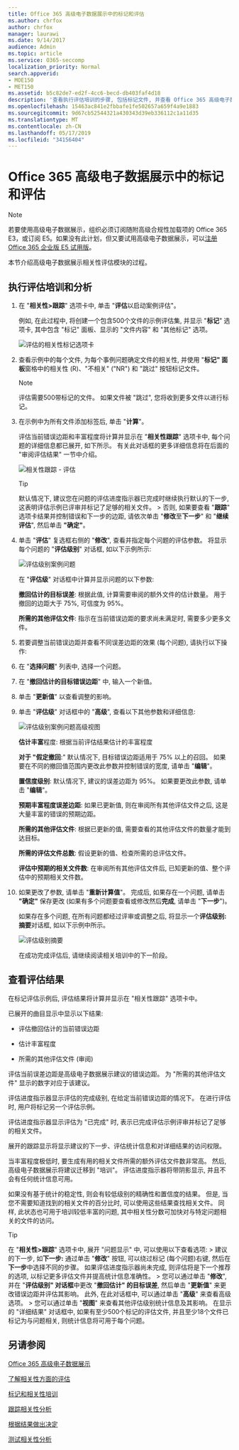 ```yaml
---
title: Office 365 高级电子数据展示中的标记和评估
ms.author: chrfox
author: chrfox
manager: laurawi
ms.date: 9/14/2017
audience: Admin
ms.topic: article
ms.service: O365-seccomp
localization_priority: Normal
search.appverid:
- MOE150
- MET150
ms.assetid: b5c82de7-ed2f-4cc6-becd-db403faf4d18
description: '查看执行评估培训的步骤, 包括标记文件, 并查看 Office 365 高级电子数据展示中的评估结果。 '
ms.openlocfilehash: 15463ac841e2fbbafe1fe502657a659f4a9e1883
ms.sourcegitcommit: 9d67cb52544321a430343d39eb336112c1a11d35
ms.translationtype: MT
ms.contentlocale: zh-CN
ms.lasthandoff: 05/17/2019
ms.locfileid: "34156404"
---
```

# <a name="tagging-and-assessment-in-office-365-advanced-ediscovery"></a>Office 365 高级电子数据展示中的标记和评估

> [!NOTE]
> 若要使用高级电子数据展示，组织必须订阅随附高级合规性加载项的 Office 365 E3，或订阅 E5。如果没有此计划，但又要试用高级电子数据展示，可以[注册 Office 365 企业版 E5 试用版](https://go.microsoft.com/fwlink/p/?LinkID=698279)。 
  
本节介绍高级电子数据展示相关性评估模块的过程。 
  
## <a name="performing-assessment-training-and-analysis"></a>执行评估培训和分析

1. 在 "**相关性\>跟踪**" 选项卡中, 单击 "**评估**以启动案例评估"。 
    
    例如, 在此过程中, 将创建一个包含500个文件的示例评估集, 并显示 "**标记**" 选项卡, 其中包含 "标记" 面板、显示的 "文件内容" 和 "其他标记" 选项。 
    
    ![评估的相关性标记选项卡](media/c8acf891-b1cd-4344-816c-eabb8cbbe742.png)
  
2. 查看示例中的每个文件, 为每个事例问题确定文件的相关性, 并使用 "**标记" 面板**窗格中的相关性 (R)、"不相关" ("NR") 和 "跳过" 按钮标记文件。 
    
    > [!NOTE]
    >  评估需要500带标记的文件。 如果文件被 "跳过", 您将收到更多文件以进行标记。 
  
3. 在示例中为所有文件添加标签后, 单击 "**计算**"。 
    
    评估当前错误边距和丰富程度将计算并显示在 "**相关性跟踪**" 选项卡中, 每个问题的详细信息都已展开, 如下所示。 有关此对话框的更多详细信息将在后面的 "审阅评估结果" 一节中介绍。 
    
    ![相关性跟踪 - 评估](media/da911ba5-8678-40d6-9ad5-fd0b058355c1.png)
  
    > [!TIP]
    > 默认情况下, 建议您在问题的评估进度指示器已完成时继续执行默认的下一步, 这表明评估示例已评审并标记了足够的相关文件。 > 否则, 如果要查看 "**跟踪**" 选项卡结果并控制错误和下一步的边距, 请依次单击 "**修改**至**下一步**" 和 "**继续评估**", 然后单击 **"确定"**。 
  
1. 单击 "**评估**" 复选框右侧的 "**修改**", 查看并指定每个问题的评估参数。 将显示每个问题的 "**评估级别**" 对话框, 如以下示例所示: 
    
    ![评估级别案例问题](media/b7113fef-d125-4617-ae1b-c9eb0bf79aec.png)
  
    在 "**评估级**" 对话框中计算并显示问题的以下参数: 
    
    **撤回估计的目标误差**: 根据此值, 计算需要审阅的额外文件的估计数量。 用于撤回的边距大于 75%, 可信度为 95%。 
    
    **所需的其他评估文件**: 指示在当前错误边距的要求尚未满足时, 需要多少更多文件。 
    
2. 若要调整当前错误边距并查看不同误差边距的效果 (每个问题), 请执行以下操作:
    
1. 在 "**选择问题**" 列表中, 选择一个问题。 
    
2. 在 "**撤回估计的目标错误边距**" 中, 输入一个新值。
    
3. 单击 "**更新值**" 以查看调整的影响。 
    
3. 单击 "**评估级**" 对话框中的 "**高级**", 查看以下其他参数和详细信息: 
    
    ![评估级别案例问题高级视图](media/577d7e0e-95df-48c2-9dec-bdeab5e801d8.png)
  
    **估计丰富**程度: 根据当前评估结果估计的丰富程度
    
    **对于 "假定撤回**:" 默认情况下, 目标错误边距适用于 75% 以上的召回。 如果要在不同的撤回值范围内更改此参数并控制错误的宽度, 请单击 "**编辑**"。 
    
    **置信度级别**: 默认情况下, 建议的误差边距为 95%。 如果要更改此参数, 请单击 "**编辑**"。 
    
    **预期丰富程度误差边距**: 如果已更新值, 则在审阅所有其他评估文件之后, 这是大量丰富的错误的预期边距。
    
    **所需的其他评估文件**: 根据已更新的值, 需要查看的其他评估文件的数量才能到达目标。
    
    **所需的评估文件总数**: 假设更新的值、检查所需的总评估文件。
    
    **评估中预期的相关文件数**: 在审阅所有其他评估文件后, 已知更新的值、整个评估中的预期相关文件数。
    
4. 如果更改了参数, 请单击 "**重新计算值**"。 完成后, 如果存在一个问题, 请单击 **"确定"** 保存更改 (如果有多个问题要查看或修改然后**完成**, 请单击 "**下一步**")。 
    
    如果存在多个问题, 在所有问题都经过评审或调整之后, 将显示一个**评估级别: 摘要**对话框, 如以下示例中所示。 
    
    ![评估级别摘要](media/4997b46d-10a5-4abc-b3b2-7b75a370eb9e.png)
  
    在成功完成评估后, 请继续阅读相关培训中的下一阶段。
    
## <a name="reviewing-assessment-results"></a>查看评估结果

在标记评估示例后, 评估结果将计算并显示在 "相关性跟踪" 选项卡中。
  
已展开的曲目显示中显示以下结果: 
  
- 评估撤回估计的当前错误边距
    
- 估计丰富程度
    
- 所需的其他评估文件 (审阅)
    
评估当前误差边距是高级电子数据展示建议的错误边距。 为 "所需的其他评估文件" 显示的数字对应于该建议。
  
评估进度指示器显示评估的完成级别, 在给定当前错误边距的情况下。 在进行评估时, 用户将标记另一个评估示例。
  
评估进度指示器显示评估为 "已完成" 时, 表示已完成评估示例评审并标记了足够的相关文件。 
  
展开的跟踪显示将显示建议的下一步、评估统计信息和对详细结果的访问权限。
  
当丰富程度极低时, 要生成有用的相关文件所需的额外评估文件数非常高。 然后, 高级电子数据展示将建议迁移到 "培训"。 评估进度指示器将带阴影显示, 并且不会有任何统计信息可用。 
  
如果没有基于统计的稳定性, 则会有较低级别的精确性和置信度的结果。 但是, 当您不需要知道找到的相关文件的百分比时, 可以使用这些结果查找相关文件。 同样, 此状态也可用于培训较低丰富的问题, 其中相关性分数可加快对与特定问题相关的文件的访问。
  
> [!TIP]
> 在 "**相关性\>跟踪**" 选项卡中, 展开 "问题显示" 中, 可以使用以下查看选项: > 建议的下一步, 如**下一步:** 通过单击 "**修改**" 按钮, 可以绕过标记 (每个问题)右键, 然后在**下一步**中选择不同的步骤。 如果评估进度指示器尚未完成, 则评估将是下一个推荐的选项, 以标记更多评估文件并提高统计信息准确性。 > 您可以通过单击 "**修改**", 并在 "**评估级别" 对话框**中更改 "**撤回估计" 的目标误差**, 然后单击 "**更新值**" 来更改错误边距并评估其影响。 此外, 在此对话框中, 可以通过单击 "**高级**" 来查看高级选项。 > 您可以通过单击 "**视图**" 来查看其他评估级别统计信息及其影响。 在显示的 "详细结果" 对话框中, 如果有至少500个标记的评估文件, 并且至少18个文件已标记为与问题相关, 则统计信息将可用于每个问题。 
  
## <a name="see-also"></a>另请参阅

[Office 365 高级电子数据展示](office-365-advanced-ediscovery.md)
  
[了解相关性方面的评估](assessment-in-relevance-in-advanced-ediscovery.md)
  
[标记和相关性培训](tagging-and-relevance-training-in-advanced-ediscovery.md)
  
[跟踪相关性分析](track-relevance-analysis-in-advanced-ediscovery.md)
  
[根据结果做出决定](decision-based-on-the-results-in-advanced-ediscovery.md)
  
[测试相关性分析](test-relevance-analysis-in-advanced-ediscovery.md)

